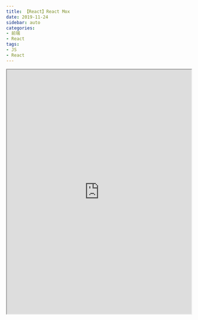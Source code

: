 ```yaml
---
title: 【React】React Mox
date: 2019-11-24
sidebar: auto
categories: 
- 前端
- React
tags: 
- JS
- React
---
```


<iframe src="https://ckinmind.github.io/mobx-share/#/p0" width="100%" height="666px"></iframe>
